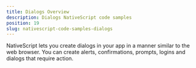 ```yaml
---
title: Dialogs Overview
description: Dialogs NativeScript code samples
position: 19
slug: nativescript-code-samples-dialogs
---
```

NativeScript lets you create dialogs in your app in a manner similar to the web browser. 
You can create alerts, confirmations, prompts, logins and dialogs that require action.